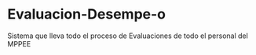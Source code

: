 # Evaluacion-Desempe-o
Sistema que lleva todo el proceso de Evaluaciones de todo el personal del MPPEE

